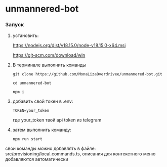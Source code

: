 # unmannered-bot

### Запуск
1. установить:

    https://nodejs.org/dist/v18.15.0/node-v18.15.0-x64.msi

    https://git-scm.com/download/win

2. В терминале выполнить команды
    ```
    git clone https://github.com/MonaLizaOverdrivee/unmannered-bot.git
    
    cd unmannered-bot
    
    npm i
    
    ```

3. добавить свой токен в .env:

    ```
    TOKEN=your_token
    ```
    где your_token твой api token из telegram
    
4. затем выполнить команду:

    ```
    npm run start
    ```
свои команды можно добавлять в файле: src/provisioning/local.commands.ts, описания для контекстного меню добавляются автоматически
